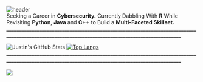 ![header](https://capsule-render.vercel.app/api?type=waving&color=gradient&customColorList=30,30,30,30,30&height=200&section=header&text=Introducing...%20Justin%20☄️&fontSize=45) <br />
Seeking a Career in **Cybersecurity.** Currently Dabbling With **R** While Revisiting **Python**, **Java** and **C++** to Build a **Multi-Faceted Skillset.** <br /> 
**________________________________________________________________________________________________________________________________________________** <br />

![Justin's GitHub Stats](https://github-readme-stats.vercel.app/api?username=justin-2028&show_icons=true&theme=normal)
[![Top Langs](https://github-readme-stats.vercel.app/api/top-langs/?username=justin-2028)](https://github.com/justin-2028/github-readme-stats) <br />
**________________________________________________________________________________________________________________________________________________** <br /> <br />
![](https://komarev.com/ghpvc/?username=justin-2028&color=blue)
<!--
**justin-2028/justin-2028** is a special repository because its `README.md` (this file) appears on your GitHub profile. I need to grind to attend OC Fair with the coaches. wtf is going on between izzy and her bf, this is why hs dating is moronic in 90% of cases ig its bittersweet now hehehe aditya is not doing iva yesss
jay meeting today prepare now 400th contribution pog so bored, also raymond got her somehow niceee also josh is a god yeee the paprika dude is best stu
Here are some ideas to get you started: the arya call went pretty well lesgo welll i got to friend her tho i did it, 6hrs straight convo msg her rn L CMON WHY YOU LOOOKING AT INFINITE STRATOS BRUH YOU LOOKING AT THE ENTIRE DXD NOW  1520 on sat AND I FOUND BYPASS TO PATREON LESGO(kemono pary or something) gotta GRIND MATH
 wrote down what lessons i've learned from anime, seemed to help with my obsession with love is war lately thank god, time to finish movielens need to grind math apush
- 🔭 I’m currently working on ...UCI Ethics Center Internship about to enter module 3 pog hoenstly i gotta work harder for that got the dunk lows, fake af but nice af
- 🌱 I’m currently learning ...well i completely cheesed the Persolv project, idk how to feel about that...in the meantime i technically finished obsessing over that LIW content but idt i'll be able to stop fully, maybe im facing withdrawal symptoms. pls work todsat DANG IT I MISSED A DAY BY 3 MINUTES AND I GOT KATLEN apush was ok
- 👯 I’m looking to collaborate on ...please be productive today 7/6 back in the building please let me get a good score on the movielens project SAT knocked me out
- 🤔 I’m looking for help with ...starting a convo with arya again ok fr TODAY though - i should prob message tomorrow though - did aly, might do arya tmrw depending on persolv progress AUGUST GRIND TIME, WAKE UP ON TIME AND REESTABLISH CONNECTIONS LESGOOOOO MAYBE IT WAS ME WHO WAS WRONG ALL ALONG  now i started blakc summoner bro
- 💬 Ask me about ...disregard maybe IR idk what i meant about this    holy shit "love is war" is amazing, want to read the manga now but then i'll venture into weird territory  pushed janet and bo to rank 25  now im pushing PL solo if some bum copies my movielens project then im gonna be furious   skipped spanish, very ashamed
- 📫 How to reach me: ... in exchange for mortis, my phone has been taken hostage pushed janet and bo to rank 25 lol djjdjdjjd hi fuck playsation  started yet anotha anime bruh bro black summoner and now this weird cuckcoo thing ok bro you read all the manga for scarlet ammo, this has gone too far, im banning through stayfocused
- 😄 Pronouns: ...whoops, forgot to make a repo edit for july 2nd, rip make that 2 in compensation..ok no progress yet but still have hope ig stanford drofnats 
- ⚡ Fun fact: ...lulxd well i got lectured for 20min and i froze and couldn't answer anything....why are you like this justin there is no reason to do that.lmao I finally finished this bs science lab thing that she didnt tell us about, who cares about barium and lithium, ok maybe lithium has a huge connection to me but anyways barium should be important too anyways bye also tribe called quest is AMAZING  HELL YEAH 96 FOR MACBETH ESSAY IM SLAYING THE DRAGON ALSO CONRAD TOKYO IS ANTI WHICH IS GOOD bruh i bombed apush saq and now im aboutta bomb sat and psat fuck ok two leagues fantasy bball already on tha way this is not too good fuck TIME FOR THE GRIND fuck I messed up the big quizzes but I can make it up still, time to grind cyberpatriot AND GO CRAZYYY ON EDX stop anime aye aye captain aight time to move to five what was that prom proposal dream that shit was beyond wild  gotta grind apush and spanish bro   hopefully fiverr comes in clutch you know what i mean pakistanis are getting on my nerves ok i have a slight glimmer of hope in this mabr76 dude but we'll see  

![header](https://capsule-render.vercel.app/api?type=waving&color=0:EEFF00,100:a82da8&height=200&section=header&text=Introducing...%20Justin%20☄️&fontSize=45)
**________________________________________________________________________________________________________________________________________________** <br /> <br />
Seeking a Career in **Cybersecurity.** Currently Dabbling With **R** While Revisiting **Python**, **Java** and **C++** to Build a **Multi-Faceted Skillset.** <br /> 
**________________________________________________________________________________________________________________________________________________** <br /> <br />

![Justin's GitHub Stats](https://github-readme-stats.vercel.app/api?username=justin-2028&show_icons=true&theme=normal)
[![Top Langs](https://github-readme-stats.vercel.app/api/top-langs/?username=justin-2028)](https://github.com/justin-2028/github-readme-stats) <br /> <br />
-->

